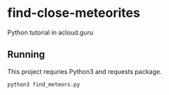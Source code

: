 # find-close-meteorites
Python tutorial in acloud.guru


## Running

This project requries Python3 and requests package.

`python3 find_meteors.py`
